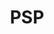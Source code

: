 ---
title: PSP
crosslinks:
- vitahacks
- PS4Deals
- VitaTV
- 3dshacks
- NintendoSwitch
- roguelikes
- AskReddit
- PSVR
- gpdwin
- nintendo
- vita
- emulation
- VitaPiracy
- BadApps
- gamecollecting
- psphacks
- gpdxd
- consolerepair
---